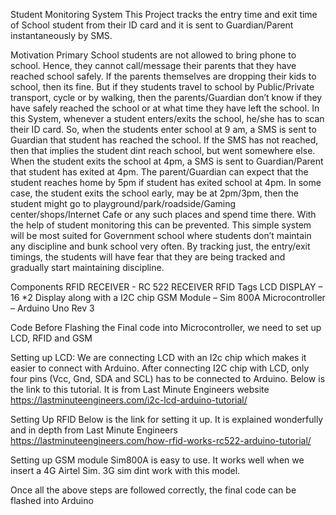 Student Monitoring System
This Project tracks the entry time and exit time of School student from their ID card and it is sent to Guardian/Parent instantaneously by SMS.

Motivation
Primary School students are not allowed to bring phone to school. Hence, they cannot call/message their parents that they have reached school safely. If the parents themselves are dropping their kids to school, then its fine. But if they students travel to school by Public/Private transport, cycle or by walking, then the parents/Guardian don’t know if they have safely reached the school or at what time they have left the school. In this System, whenever a student enters/exits the school, he/she has to scan their ID card. So, when the students enter school at 9 am, a SMS is sent to Guardian that student has reached the school. If the SMS has not reached, then that implies the student dint reach school, but went somewhere else. When the student exits the school at 4pm, a SMS is sent to Guardian/Parent that student has exited at 4pm. The parent/Guardian can expect that the student reaches home by 5pm if student has exited school at 4pm. In some case, the student exits the school early, may be at 2pm/3pm, then the student might go to playground/park/roadside/Gaming center/shops/Internet Cafe or any such places and spend time there. With the help of student monitoring this can be prevented. This simple system will be most suited for Government school where students don’t maintain any discipline and bunk school very often. By tracking just, the entry/exit timings, the students will have fear that they are being tracked and gradually start maintaining discipline.

Components
RFID RECEIVER - RC 522 RECEIVER RFID Tags LCD DISPLAY – 16 *2 Display along with a I2C chip GSM Module – Sim 800A Microcontroller – Arduino Uno Rev 3

Code
Before Flashing the Final code into Microcontroller, we need to set up LCD, RFID and GSM

Setting up LCD:
We are connecting LCD with an I2c chip which makes it easier to connect with Arduino. After connecting I2C chip with LCD, only four pins (Vcc, Gnd, SDA and SCL) has to be connected to Arduino. Below is the link to this tutorial. It is from Last Minute Engineers website https://lastminuteengineers.com/i2c-lcd-arduino-tutorial/

Setting Up RFID
Below is the link for setting it up. It is explained wonderfully and in depth from Last Minute Engineers https://lastminuteengineers.com/how-rfid-works-rc522-arduino-tutorial/

Setting up GSM module
Sim800A is easy to use. It works well when we insert a 4G Airtel Sim. 3G sim dint work with this model.

Once all the above steps are followed correctly, the final code can be flashed into Arduino
